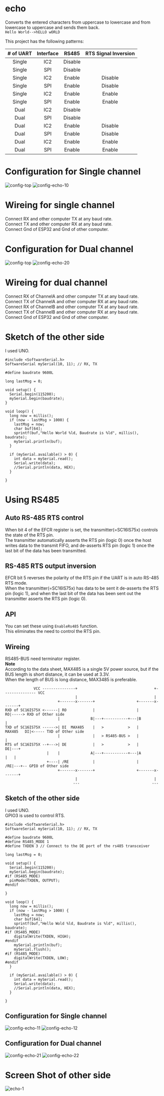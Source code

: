 # echo
Converts the entered characters from uppercase to lowercase and from lowercase to uppercase and sends them back.   
```Hello World-->hELLO wORLD```   

This project has the following patterns:

|# of UART|Interface|RS485|RTS Signal Inversion|
|:-:|:-:|:-:|:-:|
|Single|IC2|Disable||
|Single|SPI|Disable||
|Single|IC2|Enable|Disable|
|Single|SPI|Enable|Disable|
|Single|IC2|Enable|Enable|
|Single|SPI|Enable|Enable|
|Dual|IC2|Disable||
|Dual|SPI|Disable||
|Dual|IC2|Enable|Disable|
|Dual|SPI|Enable|Disable|
|Dual|IC2|Enable|Enable|
|Dual|SPI|Enable|Enable|

# Configuration for Single channel   
![config-top](https://user-images.githubusercontent.com/6020549/148176368-79ed4432-46ab-49b3-a86f-1872e73310d2.jpg)
![config-echo-10](https://user-images.githubusercontent.com/6020549/149246477-b3941ccd-809a-4428-8aac-c57da41a4edf.jpg)

# Wireing for single channel  
Connect RX and other computer TX at any baud rate.   
Connect TX and other computer RX at any baud rate.   
Connect Gnd of ESP32 and Gnd of other computer.   

# Configuration for Dual channel   
![config-top](https://user-images.githubusercontent.com/6020549/148176368-79ed4432-46ab-49b3-a86f-1872e73310d2.jpg)
![config-echo-20](https://user-images.githubusercontent.com/6020549/149246600-ca0a5522-706a-49ae-9356-550a6fb24d88.jpg)

# Wireing for dual channel  
Connect RX of ChannelA and other computer TX at any baud rate.   
Connect TX of ChannelA and other computer RX at any baud rate.   
Connect RX of ChannelB and other computer TX at any baud rate.   
Connect TX of ChannelB and other computer RX at any baud rate.   
Connect Gnd of ESP32 and Gnd of other computer.   

# Sketch of the other side   
I used UNO.   
```
#include <SoftwareSerial.h>
SoftwareSerial mySerial(10, 11); // RX, TX

#define baudrate 9600L

long lastMsg = 0;

void setup() {
  Serial.begin(115200);
  mySerial.begin(baudrate);
}

void loop() {
  long now = millis();
  if (now - lastMsg > 1000) {
    lastMsg = now;
    char buf[64];
    sprintf(buf,"Hello World %ld, Baudrate is %ld", millis(), baudrate);
    mySerial.println(buf);
  }

  if (mySerial.available() > 0) {
    int data = mySerial.read();
    Serial.write(data);
    //Serial.println(data, HEX);
  }  

}
```

# Using RS485   

## Auto RS-485 RTS control   
When bit 4 of the EFCR register is set, the transmitter(=SC16IS75x) controls the state of the RTS pin.   
The transmitter automatically asserts the RTS pin (logic 0) once the host writes data to the transmit FIFO, and de-asserts RTS pin (logic 1) once the last bit of the data has been transmitted.

## RS-485 RTS output inversion   
EFCR bit 5 reverses the polarity of the RTS pin if the UART is in auto RS-485 RTS mode.   
When the transmitter(=SC16IS75x) has data to be sent it de-asserts the RTS pin (logic 1), and when the last bit of the data has been sent out the transmitter asserts the RTS pin (logic 0).

## API   
You can set these using ```EnableRs485``` function.   
This eliminates the need to control the RTS pin.   

## Wireing
RS485-BUS need terminator register.   
__Note__   
According to the data sheet, MAX485 is a single 5V power source, but if the BUS length is short distance, it can be used at 3.3V.   
When the length of BUS is long distance, MAX3485 is preferable.   

```
             VCC ---------------+                                   +--------------- VCC
                                |                                   |
                        +-------x-------+                   +-------x-------+
RXD of SC16IS75X <------| RO            |                   |             RO|-----> RXD of Other side
                        |              B|---+-----------+---|B              |
TXD of SC16IS75X ------>| DI  MAX485    |   >           >   |    MAX485   DI|<----- TXD of Other side
                        |               |   > RS485-BUS >   |               |
RTS of SC16IS75X --+--->| DE            |   >           >   |             DE|---+
                   |    |              A|---+-----------+---|A              |   |
                   +----| /RE           |                   |            /RE|---+-- GPIO of Other side
                        +-------x-------+                   +-------x-------+
                                |                                   |
                               ---                                 ---
```
## Sketch of the other side   
I used UNO.   
GPIO3 is used to control RTS.   
```
#include <SoftwareSerial.h>
SoftwareSerial mySerial(10, 11); // RX, TX

#define baudrate 9600L
#define RS485_MODE 1
#define TXDEN 3 // Connect to the DE port of the rs485 transceiver

long lastMsg = 0;

void setup() {
  Serial.begin(115200);
  mySerial.begin(baudrate);
#if (RS485_MODE)
  pinMode(TXDEN, OUTPUT);
#endif

}

void loop() {
  long now = millis();
  if (now - lastMsg > 1000) {
    lastMsg = now;
    char buf[64];
    sprintf(buf,"Hello Wold %ld, Baudrate is %ld", millis(), baudrate);
#if (RS485_MODE)
    digitalWrite(TXDEN, HIGH);
#endif
    mySerial.println(buf);
    mySerial.flush();
#if (RS485_MODE)
    digitalWrite(TXDEN, LOW);
#endif
  }

  if (mySerial.available() > 0) {
    int data = mySerial.read();
    Serial.write(data);
    //Serial.println(data, HEX);
  }  

}
```

## Configuration for Single channel   
![config-echo-11](https://user-images.githubusercontent.com/6020549/149248222-6bbb843e-09c7-4c40-9354-106a0bec81b9.jpg)
![config-echo-12](https://user-images.githubusercontent.com/6020549/149247631-2c33f1ee-036a-40ca-8517-aa567072e3c7.jpg)

## Configuration for Dual channel   
![config-echo-21](https://user-images.githubusercontent.com/6020549/149248227-b7dafd1e-d7b2-45c4-8116-9da894dbefc1.jpg)
![config-echo-22](https://user-images.githubusercontent.com/6020549/149247647-9ff9c291-5763-4be7-ac56-755c927724e7.jpg)


# Screen Shot of other side   
![echo-1](https://user-images.githubusercontent.com/6020549/148186633-5778c802-a75c-453a-9974-1e78f87ab1dc.jpg)

